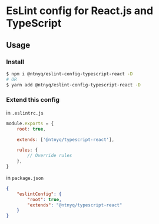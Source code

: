 # EsLint config for React.js and TypeScript

## Usage

### Install

```bash
$ npm i @ntnyq/eslint-config-typescript-react -D
# OR
$ yarn add @ntnyq/eslint-config-typescript-react -D
```

### Extend this config

in `.eslintrc.js`

```js
module.exports = {
    root: true,

    extends: ['@ntnyq/typescript-react'],

    rules: {
        // Override rules
    },
}
```

in `package.json`

```json
{
    "eslintConfig": {
        "root": true,
        "extends": "@ntnyq/typescript-react"
    }
}
```
